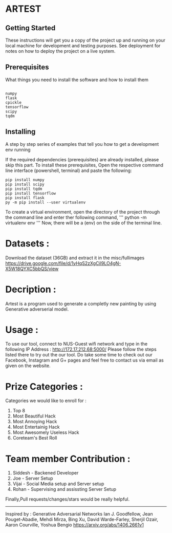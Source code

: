 # ARTEST

## Getting Started

These instructions will get you a copy of the project up and running on your local machine for development and testing purposes. See deployment for notes on how to deploy the project on a live system.

## Prerequisites

What things you need to install the software and how to install them

```

numpy
flask
cpickle
tensorflow
scipy
tqdm

```

## Installing

A step by step series of examples that tell you how to get a development env running

If the required dependencies (prerequisites) are already installed, please skip this part.
To install these prerequisites, Open the respective command line interface (powershell, terminal) and paste the following:

```
pip install numpy
pip install scipy
pip install tqdm
pip install tensorflow
pip install flask
py -m pip install --user virtualenv

```
To create a virtual environment, open the directory of the project through the command line and enter ther following command,
'''
python -m virtualenv env
'''
Now, there will be a (env) on the side of the terminal line.

# Datasets : 
Download the dataset (36GB) and extract it in the misc/fullimages
https://drive.google.com/file/d/1yHqS2zXgCiI9LO4gN-X5W18QYXC5bbQS/view

# Decription :

Artest is a program used to generate a completly new painting by using Generative adverserial model. 

# Usage : 
To use our tool, connect to NUS-Guest wifi network and type in the following IP Address : http://172.17.212.68:5000/ 
Please follow the steps listed there to try out the our tool. Do take some time to check out our Facebook, Instagram 
and G+ pages and feel free to contact us via email as given on the website.

# Prize Categories :

Categories we would like to enroll for :
1. Top 8 
2. Most Beautiful Hack
3. Most Annoying Hack
4. Most Entertainig Hack
5. Most Awesomely Useless Hack
6. Coreteam's Best Roll

# Team member Contribution :
1. Siddesh - Backened Developer
2. Joe - Server Setup
3. Vijai - Social Media setup and Server setup
4. Rohan - Supervising and assissting Server Setup



Finally,Pull requests/changes/stars would be really helpful.
________________________________________________________________________________________________________________________

Inspired by : Generative Adversarial Networks
Ian J. Goodfellow, Jean Pouget-Abadie, Mehdi Mirza, Bing Xu, David Warde-Farley, Sherjil Ozair, Aaron Courville, Yoshua Bengio
https://arxiv.org/abs/1406.2661v1
